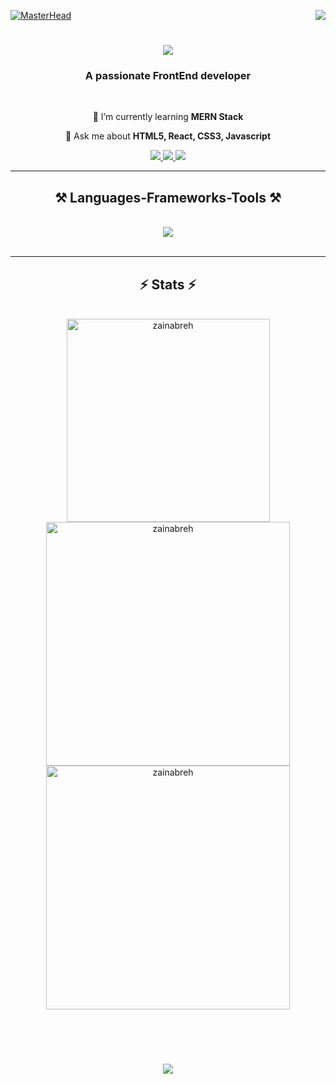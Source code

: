 [![MasterHead](https://raw.githubusercontent.com/PolarBearGG/PolarBearGG/master/web-developer.gif)](https://zainabreh.io)
<img align="right" src="https://visitor-badge.laobi.icu/badge?page_id=zainabreh/zainabreh" />

<h1 align="center">
    <img src="https://readme-typing-svg.herokuapp.com/?font=Righteous&size=35&center=true&vCenter=true&width=500&height=70&duration=4000&lines=Hi+There!+👋;+I'm+Zainab+Rehman!;" />
</h1>

<h3 align="center">A passionate FrontEnd developer</h3>

<br/>

<div align="center">
 
 🌱 I’m currently learning **MERN Stack**

💬 Ask me about **HTML5, React, CSS3, Javascript**

 </div>
 
<div align="center"> 
  <a href="mailto:zainab.rd.93@gmail.com">
    <img src="https://img.shields.io/badge/Gmail-333333?style=for-the-badge&logo=gmail&logoColor=red" />
  </a>
  <a href="https://www.linkedin.com/in/zainab-rehman-0a2a32259/" target="_blank">
    <img src="https://img.shields.io/badge/LinkedIn-0077B5?style=for-the-badge&logo=linkedin&logoColor=white" target="_blank" />
  </a>
  <a href="https://github.com/zainabreh" target="_blank">
     <img src="https://img.shields.io/badge/Portfolio-FF5722?style=for-the-badge&logo=todoist&logoColor=white" target="_blank" /> <!-- sqlite, safari, google-chrome are other good icon options -->
  </a>
</div>

 <hr/>
 
<h2 align="center">⚒️ Languages-Frameworks-Tools ⚒️</h2>
<br/>
<div align="center">
    <img src="https://skillicons.dev/icons?i=react,bootstrap,javascript,html,css,vscode,github,figma,tailwind,git,java" /><br/>
</div>

<br/>
<hr/>


 <h2 align="center">⚡ Stats ⚡</h2>
<br>

<div align=center>
  <img width=325 align="center" src="https://github-readme-stats.vercel.app/api/top-langs?username=zainabreh&show_icons=true&locale=en&layout=compact&langs_count=8&theme=react&border_radius=10&size_weight=0.5&count_weight=0.5&exclude_repo=github-readme-stats" alt="zainabreh" />

<img width=390 align="center" src="https://github-readme-stats.vercel.app/api?username=zainabreh&show_icons=true&locale=en&count_private=true&theme=react&rank_icon=github&border_radius=10" alt="zainabreh" />

<img width=390 align="center" src="https://github-readme-streak-stats.herokuapp.com/?user=zainabreh&count_private=true&theme=react&border_radius=10&" alt="zainabreh" />
</div>

<br/><br/>






<h1 align="center">
    <img src="https://readme-typing-svg.herokuapp.com/?font=Righteous&size=35&center=true&vCenter=true&width=600&height=70&duration=4000&lines=Shoot+me+a+message+on+linkedin!;+I'm+always+down+to+collaborate+:);+Thanks+for+visiting!"; />
</h1>
